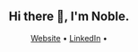 <h2 align="center"> Hi there 👋, I'm Noble.</h2>
<p align="center">
  <a href="https://nobleobioma.com">Website</a> •
  <a href="https://linkedin.com/in/nobleobioma">LinkedIn</a> •
</p>


